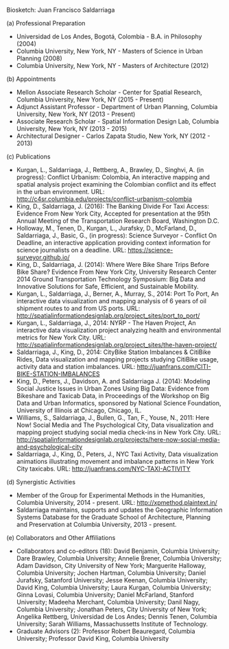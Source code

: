 Biosketch: Juan Francisco Saldarriaga

(a) Professional Preparation
* Universidad de Los Andes, Bogotá, Colombia - B.A. in Philosophy (2004)
* Columbia University, New York, NY - Masters of Science in Urban Planning (2008)
* Columbia University, New York, NY - Masters of Architecture (2012)

(b) Appointments
* Mellon Associate Research Scholar - Center for Spatial Research, Columbia University, New York, NY (2015 - Present)
* Adjunct Assistant Professor - Department of Urban Planning, Columbia University, New York, NY (2013 - Present)
* Associate Research Scholar - Spatial Information Design Lab, Columbia University, New York, NY (2013 - 2015)
* Architectural Designer - Carlos Zapata Studio, New York, NY (2012 - 2013)

(c) Publications
* Kurgan, L., Saldarriaga, J., Rettberg, A., Brawley, D., Singhvi, A. (in progress): Conflict Urbanism: Colombia, An interactive mapping and spatial analysis project examining the Colombian conflict and its effect in the urban environment. URL: http://c4sr.columbia.edu/projects/conflict-urbanism-colombia
* King, D., Saldarriaga, J. (2016): The Banking Divide For Taxi Access: Evidence From New York City, Accepted for presentation at the 95th Annual Meeting of the Transportation Research Board, Washington D.C.
* Holloway, M., Tenen, D., Kurgan, L., Jurafsky, D., McFarland, D., Saldarriaga, J., Basic, G., (in progress): Science Surveyor - Conflict On Deadline, an interactive application providing context information for science journalists on a deadline. URL: https://science-surveyor.github.io/
* King, D., Saldarriaga, J. (2014): Where Were Bike Share Trips Before Bike Share? Evidence From New York City, University Research Center 2014 Ground Transportation Technology Symposium: Big Data and Innovative Solutions for Safe, Efficient, and Sustainable Mobility.
* Kurgan, L., Saldarriaga, J., Berner, A., Murray, S., 2014: Port To Port, An interactive data visualization and mapping analysis of 6 years of oil shipment routes to and from US ports. URL: http://spatialinformationdesignlab.org/project_sites/port_to_port/
* Kurgan, L., Saldarriaga, J., 2014: NYRP - The Haven Project, An interactive data visualization project analyzing health and environmental metrics for New York City. URL: http://spatialinformationdesignlab.org/project_sites/the-haven-project/
* Saldarriaga, J., King, D., 2014: CityBike Station Imbalances & CitiBike Rides, Data visualization and mapping projects studying CitiBike usage, activity data and station imbalances. URL: http://juanfrans.com/CITI-BIKE-STATION-IMBALANCES
* King, D., Peters, J., Davidson, A. and Saldarriaga J. (2014): Modeling Social Justice Issues in Urban Zones Using Big Data: Evidence from Bikeshare and Taxicab Data, in Proceedings of the Workshop on Big Data and Urban Informatics, sponsored by National Science Foundation, University of Illinois at Chicago, Chicago, IL.
* Williams, S., Saldarriaga, J., Bullen, G., Tan, F., Youse, N., 2011: Here Now! Social Media and The Psychological City, Data visualization and mapping project studying social media check-ins in New York City. URL: http://spatialinformationdesignlab.org/projects/here-now-social-media-and-psychological-city
* Saldarriaga, J., King, D., Peters, J., NYC Taxi Activity, Data visualization animations illustrating movement and imbalance patterns in New York City taxicabs. URL: http://juanfrans.com/NYC-TAXI-ACTIVITY

(d) Synergistic Activities
* Member of the Group for Experimental Methods in the Humanities, Columbia University, 2014 - present. URL: http://xpmethod.plaintext.in/
* Saldarriaga maintains, supports and updates the Geographic Information Systems Database for the Graduate School of Architecture, Planning and Preservation at Columbia University, 2013 - present.

(e) Collaborators and Other Affiliations
* Collaborators and co-editors (18): David Benjamin, Columbia University; Dare Brawley, Columbia University; Annelie Brener, Columbia University; Adam Davidson, City University of New York; Marguerite Halloway, Columbia University; Jochen Hartman, Columbia University; Daniel Jurafsky, Satanford University; Jesse Keenan, Columbia University; David King, Columbia University; Laura Kurgan, Columbia University; Ginna Lovasi, Columbia University; Daniel McFarland, Stanford University; Madeeha Merchant, Columbia University; Danil Nagy, Columbia University; Jonathan Peters, City University of New York; Angelika Rettberg, Universidad de Los Andes; Dennis Tenen, Columbia University; Sarah Williams, Massachussetts Institute of Technology.
* Graduate Advisors (2): Professor Robert Beauregard, Columbia University; Professor David King, Columbia University

